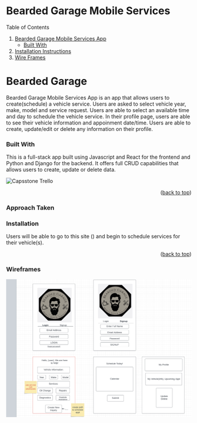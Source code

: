 # Bearded Garage Mobile Services

<!--Table of Contents-->
Table of Contents
<ol>
 <li>
  <a href= "#Bearded Garage">Bearded Garage Mobile Services App</a>
  <ul>
   <li><a href="#Built-with">Built With</a></li>
  </ul>
 
 </li>
 <li>
  <a href="#installation-instructions">Installation Instructions</a></li>
<li><a href="#wire-frame">Wire Frames</a></li>  
</ol>

<!--About the Project-->
# Bearded Garage

Bearded Garage Mobile Services App is an app that allows users to create(schedule) a vehicle service. Users are asked to select vehicle year, make, model and service request. Users are able to select an available time and day to schedule the vehicle service. In their profile page, users are able to see their vehicle information and appoinment date/time. Users are able to create, update/edit or delete any information on their profile.

### Built With
This is a full-stack app built using Javascript and React for the frontend and Python and Django for the backend. It offers full CRUD capabilities that allows users to create, update or delete data. 

![**Capsstone Trello**](images/)

<p align="right">(<a href="#top">back to top</a>)</p>

### Approach Taken

### Installation
Users will be able to go to this site () and begin to schedule services for their vehicle(s).
<p align="right">(<a href="#top">back to top</a>)</p>

### Wireframes
![**Project 4 wireframe**](public/images/capwireframe.jpeg)
